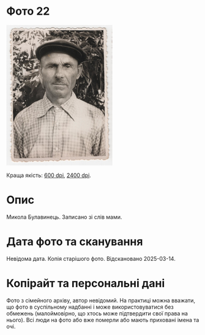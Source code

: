 # Фото 22 #

[<img src="photo_022_75.jpg" />](https://drive.google.com/file/d/1gwnG6xvQp8IRWvTDy-oDu9deHepi0AFE/view)

Краща якість: [600 dpi](https://drive.google.com/file/d/1gwnG6xvQp8IRWvTDy-oDu9deHepi0AFE/view), [2400 dpi](https://drive.google.com/file/d/16vCuFcInYkieDPqyo5xOYA28No_2t0pg/view).

# Опис #

Микола Булавинець. Записано зі слів мами.

# Дата фото та сканування #

Невідома дата. Копія старішого фото. Відскановано 2025-03-14.

# Копірайт та персональні дані #

Фото з сімейного архіву, автор невідомий. На практиці можна вважати, що фото в суспільному надбанні і може використовуватися без обмежень (малоймовірно, що хтось може підтвердити свої права на нього). Всі люди на фото або вже померли або мають приховані імена та очі.
